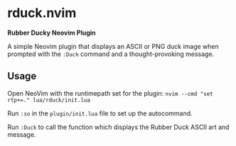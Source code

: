 # rduck.nvim
**Rubber Ducky Neovim Plugin**

A simple Neovim plugin that displays an ASCII or PNG duck image when prompted with the `:Duck` command and a thought-provoking message.

## Usage

Open NeoVim with the runtimepath set for the plugin: `nvim --cmd "set rtp+=." lua/rduck/init.lua`

Run `:so` in the `plugin/init.lua` file to set up the autocommand.

Run `:Duck` to call the function which displays the Rubber Duck ASCII art and message.

